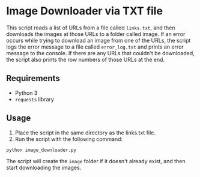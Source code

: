 # Image Downloader via TXT file 
This script reads a list of URLs from a file called `links.txt`, and then downloads the images at those URLs to a folder called image. If an error occurs while trying to download an image from one of the URLs, the script logs the error message to a file called `error_log.txt` and prints an error message to the console. If there are any URLs that couldn't be downloaded, the script also prints the row numbers of those URLs at the end.

## Requirements
- Python 3
- `requests` library

## Usage
1. Place the script in the same directory as the links.txt file.
2. Run the script with the following command:
```commandline
python image_downloader.py
```

The script will create the `image` folder if it doesn't already exist, and then start downloading the images.